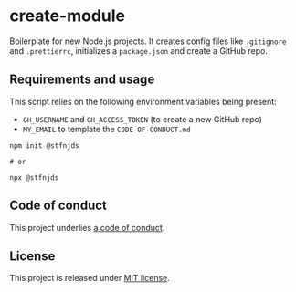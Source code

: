 # create-module

Boilerplate for new Node.js projects. It creates config files like `.gitignore` and `.prettierrc`, initializes a `package.json` and create a GitHub repo.

## Requirements and usage

This script relies on the following environment variables being present:

- `GH_USERNAME` and `GH_ACCESS_TOKEN` (to create a new GitHub repo)
- `MY_EMAIL` to template the `CODE-OF-CONDUCT.md`

```
npm init @stfnjds

# or

npx @stfnjds
```

## Code of conduct

This project underlies [a code of conduct](./CODE-OF-CONDUCT.md).

## License

This project is released under [MIT license](./LICENSE).
